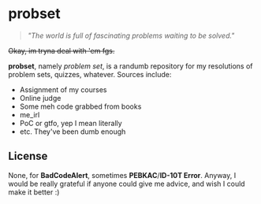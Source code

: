 probset
=======

> *"The world is full of fascinating problems waiting to be solved."*

~~Okay, im tryna deal with 'em fgs.~~

**probset**, namely *problem set*, is a randumb repository for my resolutions of
problem sets, quizzes, whatever. Sources include:
- Assignment of my courses
- Online judge
- Some meh code grabbed from books
- me_irl
- PoC or gtfo, yep I mean literally
- etc. They've been dumb enough

License
-------

None, for **BadCodeAlert**, sometimes **PEBKAC**/**ID-10T Error**. Anyway, I
would be really grateful if anyone could give me advice, and wish I could make
it better :)
